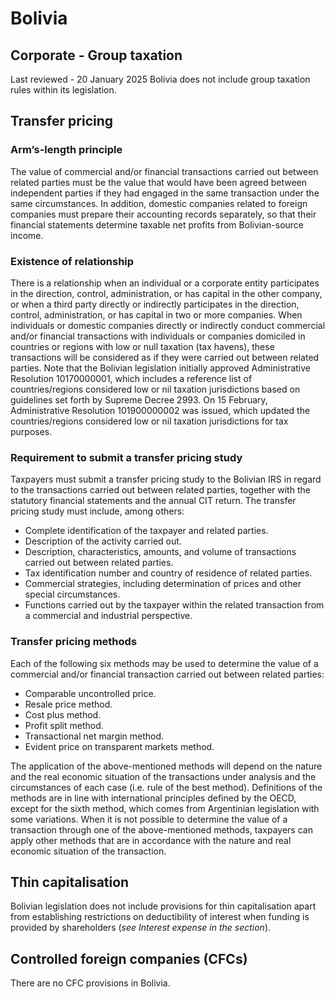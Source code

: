 # Bolivia
## Corporate - Group taxation
Last reviewed - 20 January 2025
Bolivia does not include group taxation rules within its legislation.
## Transfer pricing
### Arm’s-length principle
The value of commercial and/or financial transactions carried out between related parties must be the value that would have been agreed between independent parties if they had engaged in the same transaction under the same circumstances. In addition, domestic companies related to foreign companies must prepare their accounting records separately, so that their financial statements determine taxable net profits from Bolivian-source income.
### Existence of relationship
There is a relationship when an individual or a corporate entity participates in the direction, control, administration, or has capital in the other company, or when a third party directly or indirectly participates in the direction, control, administration, or has capital in two or more companies.
When individuals or domestic companies directly or indirectly conduct commercial and/or financial transactions with individuals or companies domiciled in countries or regions with low or null taxation (tax havens), these transactions will be considered as if they were carried out between related parties. Note that the Bolivian legislation initially approved Administrative Resolution 10170000001, which includes a reference list of countries/regions considered low or nil taxation jurisdictions based on guidelines set forth by Supreme Decree 2993. On 15 February, Administrative Resolution 101900000002 was issued, which updated the countries/regions considered low or nil taxation jurisdictions for tax purposes.
### Requirement to submit a transfer pricing study
Taxpayers must submit a transfer pricing study to the Bolivian IRS in regard to the transactions carried out between related parties, together with the statutory financial statements and the annual CIT return. The transfer pricing study must include, among others:
  * Complete identification of the taxpayer and related parties.
  * Description of the activity carried out.
  * Description, characteristics, amounts, and volume of transactions carried out between related parties.
  * Tax identification number and country of residence of related parties.
  * Commercial strategies, including determination of prices and other special circumstances.
  * Functions carried out by the taxpayer within the related transaction from a commercial and industrial perspective.


### Transfer pricing methods
Each of the following six methods may be used to determine the value of a commercial and/or financial transaction carried out between related parties:
  * Comparable uncontrolled price.
  * Resale price method.
  * Cost plus method.
  * Profit split method.
  * Transactional net margin method.
  * Evident price on transparent markets method.


The application of the above-mentioned methods will depend on the nature and the real economic situation of the transactions under analysis and the circumstances of each case (i.e. rule of the best method). Definitions of the methods are in line with international principles defined by the OECD, except for the sixth method, which comes from Argentinian legislation with some variations.
When it is not possible to determine the value of a transaction through one of the above-mentioned methods, taxpayers can apply other methods that are in accordance with the nature and real economic situation of the transaction.
## Thin capitalisation
Bolivian legislation does not include provisions for thin capitalisation apart from establishing restrictions on deductibility of interest when funding is provided by shareholders (_see Interest expense in the section_).
## Controlled foreign companies (CFCs)
There are no CFC provisions in Bolivia.
